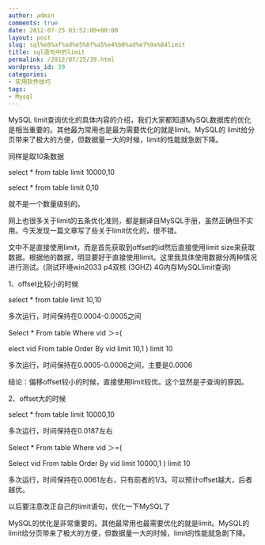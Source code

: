 ```yaml
---
author: admin
comments: true
date: 2012-07-25 03:52:00+00:00
layout: post
slug: sql%e8%af%ad%e5%8f%a5%e4%b8%ad%e7%9a%84limit
title: sql语句中的limit
permalink: /2012/07/25/39.html
wordpress_id: 39
categories:
- 实用软件技巧
tags:
- Mysql
---
```




MySQL limit查询优化的具体内容的介绍，我们大家都知道MySQL数据库的优化是相当重要的。其他最为常用也是最为需要优化的就是limit。MySQL的 limit给分页带来了极大的方便，但数据量一大的时候，limit的性能就急剧下降。


同样是取10条数据  

select * from table limit 10000,10   

select * from table limit 0,10   

就不是一个数量级别的。




网上也很多关于limit的五条优化准则，都是翻译自MySQL手册，虽然正确但不实用。今天发现一篇文章写了些关于limit优化的，很不错。




文中不是直接使用limit，而是首先获取到offset的id然后直接使用limit size来获取数据。根据他的数据，明显要好于直接使用limit。这里我具体使用数据分两种情况进行测试。(测试环境win2033 p4双核 (3GHZ) 4G内存MySQLlimit查询)




1、offset比较小的时候  

  

select * from table limit 10,10   

多次运行，时间保持在0.0004-0.0005之间




Select * From table Where vid ＞=(   

elect vid From table Order By vid limit 10,1 ) limit 10   

多次运行，时间保持在0.0005-0.0006之间，主要是0.0006




结论：偏移offset较小的时候，直接使用limit较优。这个显然是子查询的原因。  

  

2、offset大的时候




select * from table limit 10000,10   

多次运行，时间保持在0.0187左右




Select * From table Where vid ＞=(   

Select vid From table Order By vid limit 10000,1 ) limit 10   

多次运行，时间保持在0.0061左右，只有前者的1/3。可以预计offset越大，后者越优。




以后要注意改正自己的limit语句，优化一下MySQL了




MySQL的优化是非常重要的。其他最常用也最需要优化的就是limit。MySQL的limit给分页带来了极大的方便，但数据量一大的时候，limit的性能就急剧下降。



